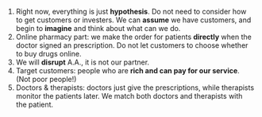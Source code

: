 1. Right now, everything is just **hypothesis**. Do not need to consider how to get customers or investers. We can **assume** we have customers, and begin to **imagine** and think about what can we do.  
2. Online pharmacy part: we make the order for patients **directly** when the doctor signed an prescription. Do not let customers to choose whether to buy drugs online.  
3. We will **disrupt** A.A., it is not our partner.  
4. Target customers: people who are **rich and can pay for our service**. (Not poor people!)
5. Doctors & therapists: doctors just give the prescriptions, while therapists monitor the patients later. We match both doctors and therapists with the patient.  
